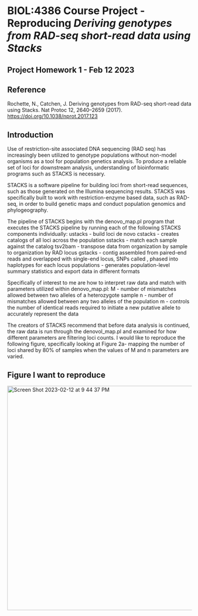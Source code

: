 # BIOL:4386 Course Project - Reproducing *Deriving genotypes from RAD-seq short-read data using Stacks*
## Project Homework 1 - Feb 12 2023

## Reference 
Rochette, N., Catchen, J. Deriving genotypes from RAD-seq short-read data using Stacks. Nat Protoc 12, 2640–2659 (2017). https://doi.org/10.1038/nprot.2017.123

## Introduction 
Use of restriction-site associated DNA sequencing (RAD seq) has increasingly been utilized to genotype populations without non-model organisms as a tool for population genetics analysis. To produce a reliable set of loci for downstream analysis, understanding of bioinformatic programs such as STACKS is necessary. 

STACKS is a software pipeline for building loci from short-read sequences, such as those generated on the Illumina sequencing results. STACKS was specifically built to work with restriction-enzyme based data, such as RAD-seq, in order to build genetic maps and conduct population genomics and phylogeography. 

The pipeline of STACKS begins with the denovo_map.pl program that executes the STACKS pipeline by running each of the following STACKS components individually: 
ustacks - build loci de novo
cstacks - creates catalogs of all loci across the population 
sstacks - match each sample against the catalog
tsv2bam - transpose data from organization by sample to organization by RAD locus 
gstacks - contig assembled from paired-end reads and overlapped with single-end locus, SNPs called , phased into haplotypes for each locus
populations - generates population-level summary statistics and export data in different formats

Specifically of interest to me are how to interpret raw data and match with parameters utilized within denovo_map.pl:
M - number of mismatches allowed between two alleles of a heterozygote sample
n - number of mismatches allowed between any two alleles of the population 
m - controls the number of identical reads required to initiate a new putative allele to accurately represent the data 

The creators of STACKS recommend that before data analysis is continued, the raw data is run through the denovol_map.pl and examined for how different parameters are filtering loci counts. I would like to reproduce the following figure, specifically looking at Figure 2a- mapping the number of loci shared by 80% of samples when the values of M and n parameters are varied. 

## Figure I want to reproduce 
<img width="612" alt="Screen Shot 2023-02-12 at 9 44 37 PM" src="https://user-images.githubusercontent.com/125233832/218365828-d5cec20e-3c88-4b13-bceb-ffaf1356975b.png">

